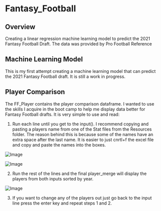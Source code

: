 # Fantasy_Football

## Overview
Creating a linear regression machine learning model to predict the 2021 Fantasy Football Draft. The data was provided by Pro Football Reference 

## Machine Learning Model
This is my first attempt creating a machine learning model that can predict the 2021 Fantasy Football draft. It is still a work in progress.

## Player Comparison 
The FF_Player contains the player comparison dataframe. I wanted to use the skills I acquire in the boot camp to help me display data better for Fantasy Football drafts. It is very simple to use and read:

1. Run each line until you get to the input(). I recommend copying and pasting a players name from one of the Stat files from the Resources folder. The reason behind this is because some of the names have an extra space after the last name. It is easier to just cnrtl+f the excel file and copy and paste the names into the boxes.

![Image]()

![Image]()

2. Run the rest of the lines and the final player_merge will display the players from both inputs sorted by year.

![Image]()

3. If you want to change any of the players out just go back to the input line press the enter key and repeat steps 1 and 2.